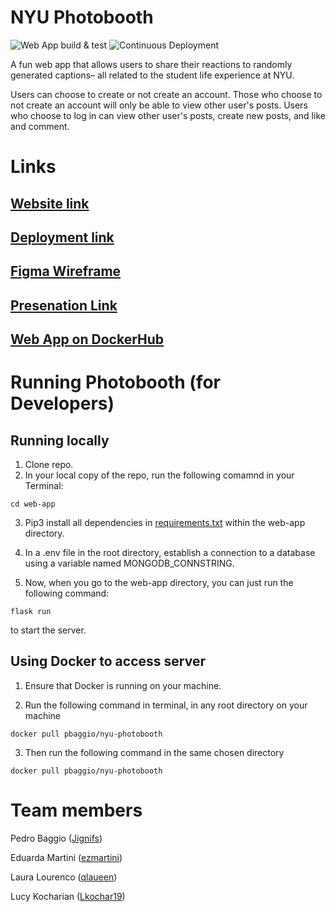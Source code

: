 # NYU Photobooth

![Web App build & test](https://github.com/software-students-fall2022/final-project-project5-team2/actions/workflows/web-app.yml/badge.svg)
![Continuous Deployment](https://github.com/software-students-fall2022/final-project-project5-team2/actions/workflows/continuous-deployment.yml/badge.svg)

A fun web app that allows users to share their reactions to randomly generated captions– all related to the student life experience at NYU.

Users can choose to create or not create an account. Those who choose to not create an account will only be able to view other user's posts. Users who choose to log in can view other user's posts, create new posts, and like and comment.

# Links

## [Website link](https://nyu-photobooth-paouu.ondigitalocean.app)

## [Deployment link](https://hub.docker.com/repository/docker/pbaggio/nyu-photobooth/general)

## [Figma Wireframe](https://www.figma.com/file/CidintDmYWmno6iNkZHwbF/NYU-captions-wireframe?node-id=0%3A1&t=206D7WPh5fVNc7kN-1)

## [Presenation Link](https://docs.google.com/presentation/d/1Ubn6vOxnutuBWQ8w-xhLCTijeKEPAHvaUFoQVP3Nqkw/edit#slide=id.g1bc7e5e0943_0_0)

## [Web App on DockerHub](https://hub.docker.com/r/pbaggio/nyu-photobooth)

# Running Photobooth (for Developers) 

## Running locally 
1. Clone repo. 
2. In your local copy of the repo, run the following comamnd in your Terminal:

```console
cd web-app
```

3. Pip3 install all dependencies in [requirements.txt](https://github.com/software-students-fall2022/final-project-project5-team2/blob/main/web-app/requirements.txt) within the web-app directory. 

4. In a .env file in the root directory, establish a connection to a database using a variable named MONGODB_CONNSTRING.

5. Now, when you go to the web-app directory, you can just run the following command: 

```console
flask run
```

to start the server. 

## Using Docker to access server

1. Ensure that Docker is running on your machine. 

2. Run the following command in terminal, in any root directory on your machine

```console
docker pull pbaggio/nyu-photobooth
```

3. Then run the following command in the same chosen directory

```console
docker pull pbaggio/nyu-photobooth
```





# Team members

Pedro Baggio ([Jignifs](https://github.com/Jignifs))

Eduarda Martini ([ezmartini](https://github.com/ezmartini))

Laura Lourenco ([qlaueen](https://github.com/qlaueen))

Lucy Kocharian ([Lkochar19](https://github.com/Lkochar19))
